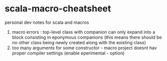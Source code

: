 # scala-macro-cheatsheet
personal dev notes for scala and macros

1. macro errors : top-level class with companion can only expand into a block consisting in eponymous companions (this means there should be no other class being newly created along with the existing class)
2. too many arguments for some constructor - macro project doesnt hav proper compiler settings (enable eperimental - option)
